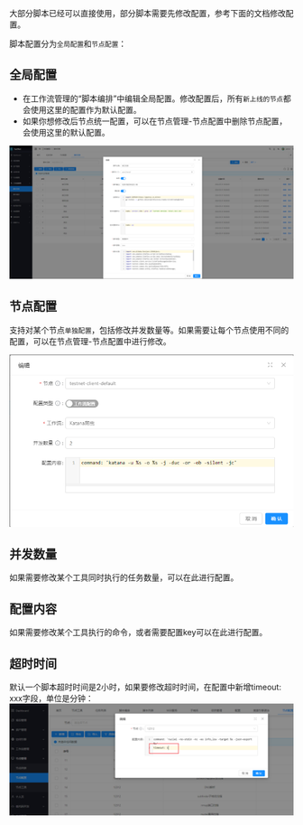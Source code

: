 大部分脚本已经可以直接使用，部分脚本需要先修改配置，参考下面的文档修改配置。

脚本配置分为`全局配置`和`节点配置`：

## 全局配置

- 在工作流管理的“脚本编排”中编辑全局配置。修改配置后，所有`新上线的节点`都会使用这里的配置作为默认配置。
- 如果你想修改后节点统一配置，可以在节点管理-节点配置中删除节点配置，会使用这里的默认配置。

![picture 3](https://github.com/testnet0/image/raw/main/99509660a4113cbb5d23de5c5d970a06a16ee3125f3c3ddf0ceaea57a9425940.png)  


## 节点配置

支持对某个节点`单独配置`，包括修改并发数量等。如果需要让每个节点使用不同的配置，可以在节点管理-节点配置中进行修改。

 ![picture 0](https://github.com/testnet0/image/raw/main/28c3d2b130ad527a2b874bb69e9a5f7091e0e4d0d35cdd27e25c1e0378b4623f.png)  

## 并发数量
如果需要修改某个工具同时执行的任务数量，可以在此进行配置。

## 配置内容
如果需要修改某个工具执行的命令，或者需要配置key可以在此进行配置。
## 超时时间
默认一个脚本超时时间是2小时，如果要修改超时时间，在配置中新增timeout: xxx字段，单位是分钟：
![图 0](https://github.com/testnet0/image/raw/main/ee9a77317c74cae7d6d55ba2f4561d21c658a18b40dc66abcd6fe7aeb496b5b3.png)  
